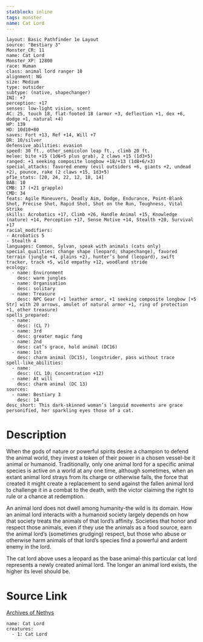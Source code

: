 ```yaml
---
statblock: inline
tags: monster
name: Cat Lord
---
```

```statblock
layout: Basic Pathfinder 1e Layout
source: "Bestiary 3"
Monster_CR: 11
name: Cat Lord
Monster_XP: 12800
race: Human
class: animal lord ranger 10
alignment: NG
size: Medium
type: outsider
subtype: (native, shapechanger)
INI: +7
perception: +17
senses: low-light vision, scent
AC: 25, touch 18, flat-footed 18 (armor +3, deflection +1, dex +6, dodge +1, natural +4)
HP: 139
HD: 10d10+80
saves: Fort +13, Ref +14, Will +7
DR: 10/silver
defensive_abilities: evasion
speed: 30 ft., other_semicolon leap ft., climb 20 ft.
melee: bite +15 (1d6+5 plus grab), 2 claws +15 (1d3+5)
ranged: +1 seeking composite longbow +18/+13 (1d8+6/×3)
special_attacks: favored enemy (evil outsiders +6, giants +2, undead +2), pounce, rake (2 claws +15, 1d3+5)
pf1e_stats: [20, 24, 22, 12, 18, 14]
BAB: 10
CMB: 17 (+21 grapple)
CMD: 34
feats: Agile Maneuvers, Deadly Aim, Dodge, Endurance, Point-Blank Shot, Precise Shot, Rapid Shot, Shot on the Run, Toughness, Vital Strike
skills: Acrobatics +17, Climb +26, Handle Animal +15, Knowledge (nature) +14, Perception +17, Sense Motive +14, Stealth +20, Survival +17
racial_modifiers:
- Acrobatics 5
- Stealth 4
languages: Common, Sylvan, speak with animals (cats only)
special_qualities: change shape (leopard; shapechange), favored terrain (jungle +4, plains +2), hunter’s bond (leopard), swift tracker, track +5, wild empathy +12, woodland stride
ecology:
  - name: Environment
    desc: warm jungles
  - name: Organisation
    desc: solitary
  - name: Treasure
    desc: NPC Gear (+1 leather armor, +1 seeking composite longbow [+5 Str] with 20 arrows, amulet of natural armor +1, ring of protection +1, other treasure)
spells_prepared:
  - name:
    desc: (CL 7)
  - name: 3rd
    desc: greater magic fang
  - name: 2nd
    desc: cat’s grace, hold animal (DC16)
  - name: 1st
    desc: charm animal (DC15), longstrider, pass without trace
spell-like_abilities:
  - name:
    desc: (CL 10; Concentration +12)
  - name: At will
    desc: charm animal (DC 13)
sources:
  - name: Bestiary 3
    desc: 14
desc_short: This dark-skinned woman’s languid movements are grace personified, her sparkling eyes those of a cat.
```
# Description
When the gods of nature or powerful spirits desire a champion to defend the animal world, they invest a token of their power in a chosen vessel-be it animal or humanoid. Traditionally, only one animal lord for a specific animal species is active on a world at any one time, although sometimes, when an extant animal lord strays from its charge or otherwise fails, the force that created it might create a replacement to send against the fallen animal lord to challenge it in a combat to the death, with the victor claiming the right to rule or a chance at redemption.

An animal lord does not dwell among humanity-the wild is its domain. How an animal lord interacts with a humanoid society largely depends on how that society treats the animals of that lord’s affinity. Societies that honor and respect those animals, even if they use the animals as a food source, earn the animal lord’s (sometimes grudging) respect, but those who abuse or otherwise harm animals of that lord’s species find a powerful and ardent enemy in the lord.

The cat lord above uses a leopard as the base animal-this particular cat lord represents a newly created animal lord. The longer an animal lord exists, the higher its level should be.
# Source Link
[Archives of Nethys](https://aonprd.com/MonsterDisplay.aspx?ItemName=Cat%20Lord)
```encounter-table
name: Cat Lord
creatures:
  - 1: Cat Lord
```
